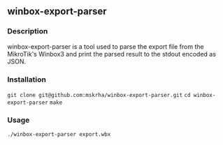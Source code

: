 ## winbox-export-parser

### Description
winbox-export-parser is a tool used to parse the export file from the MikroTik's Winbox3 and print the parsed result to the stdout encoded as JSON.

### Installation
`git clone git@github.com:mskrha/winbox-export-parser.git`
`cd winbox-export-parser`
`make`

### Usage
`./winbox-export-parser export.wbx`
